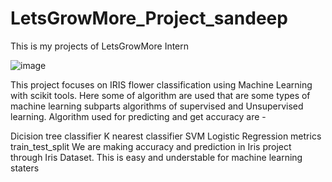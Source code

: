 # LetsGrowMore_Project_sandeep
This is my projects of LetsGrowMore Intern

![image](https://github.com/Solankys123/LetsGrowMore_Project_sandeep/assets/92093959/3fda01fe-94cd-450c-8856-81f68d138ddd)



This project focuses on IRIS flower classification using Machine Learning with scikit tools. Here some of algorithm are used that are some types of machine learning subparts algorithms of supervised and Unsupervised learning. Algorithm used for predicting and get accuracy are -

Dicision tree classifier
K nearest classifier
SVM
Logistic Regression
metrics
train_test_split We are making accuracy and prediction in Iris project through Iris Dataset. This is easy and understable for machine learning staters
